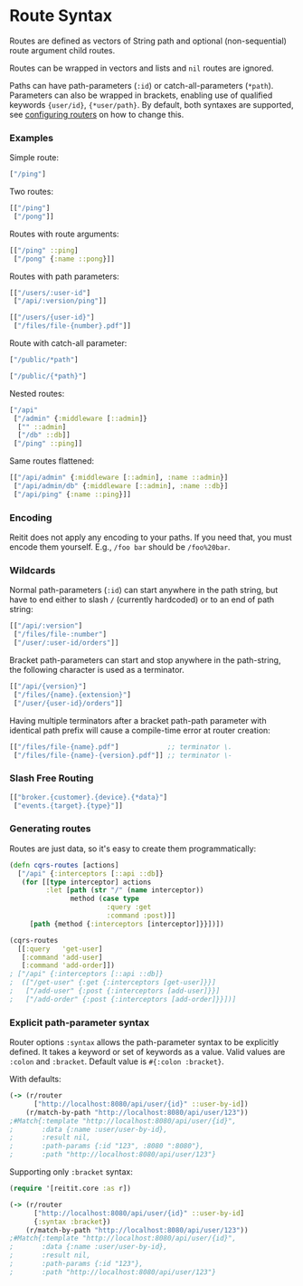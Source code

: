 # Route Syntax

Routes are defined as vectors of String path and optional (non-sequential) route argument child routes.

Routes can be wrapped in vectors and lists and `nil` routes are ignored.

Paths can have path-parameters (`:id`) or catch-all-parameters (`*path`). Parameters can also be wrapped in brackets, enabling use of qualified keywords `{user/id}`, `{*user/path}`. By default, both syntaxes are supported, see [configuring routers](../advanced/configuring_routers.md) on how to change this.

### Examples

Simple route:

```clj
["/ping"]
```

Two routes:

```clj
[["/ping"]
 ["/pong"]]
```

Routes with route arguments:

```clj
[["/ping" ::ping]
 ["/pong" {:name ::pong}]]
```

Routes with path parameters:

```clj
[["/users/:user-id"]
 ["/api/:version/ping"]]
```

```clj
[["/users/{user-id}"]
 ["/files/file-{number}.pdf"]]
```

Route with catch-all parameter:

```clj
["/public/*path"]
```

```clj
["/public/{*path}"]
```

Nested routes:

```clj
["/api"
 ["/admin" {:middleware [::admin]}
  ["" ::admin]
  ["/db" ::db]]
 ["/ping" ::ping]]
```

Same routes flattened:

```clj
[["/api/admin" {:middleware [::admin], :name ::admin}]
 ["/api/admin/db" {:middleware [::admin], :name ::db}]
 ["/api/ping" {:name ::ping}]]
```

### Encoding

Reitit does not apply any encoding to your paths. If you need that, you must encode them yourself. E.g., `/foo bar` should be `/foo%20bar`.

### Wildcards

Normal path-parameters (`:id`) can start anywhere in the path string, but have to end either to slash `/` (currently hardcoded) or to an end of path string:

```clj
[["/api/:version"]
 ["/files/file-:number"]
 ["/user/:user-id/orders"]]
```

Bracket path-parameters can start and stop anywhere in the path-string, the following character is used as a terminator.

```clj
[["/api/{version}"]
 ["/files/{name}.{extension}"]
 ["/user/{user-id}/orders"]]
```

Having multiple terminators after a bracket path-path parameter with identical path prefix will cause a compile-time error at router creation:

```clj
[["/files/file-{name}.pdf"]            ;; terminator \.
 ["/files/file-{name}-{version}.pdf"]] ;; terminator \-
```

### Slash Free Routing

```clj
[["broker.{customer}.{device}.{*data}"]
 ["events.{target}.{type}"]]
```

### Generating routes

Routes are just data, so it's easy to create them programmatically:

```clj
(defn cqrs-routes [actions]
  ["/api" {:interceptors [::api ::db]}
   (for [[type interceptor] actions
         :let [path (str "/" (name interceptor))
               method (case type
                        :query :get
                        :command :post)]]
     [path {method {:interceptors [interceptor]}}])])
```

```clj
(cqrs-routes
  [[:query   'get-user]
   [:command 'add-user]
   [:command 'add-order]])
; ["/api" {:interceptors [::api ::db]}
;  (["/get-user" {:get {:interceptors [get-user]}}]
;   ["/add-user" {:post {:interceptors [add-user]}}]
;   ["/add-order" {:post {:interceptors [add-order]}}])]
```

### Explicit path-parameter syntax

Router options `:syntax` allows the path-parameter syntax to be explicitly defined. It takes a keyword or set of keywords as a value. Valid values are `:colon` and `:bracket`. Default value is `#{:colon :bracket}`.

With defaults:

```clj
(-> (r/router
      ["http://localhost:8080/api/user/{id}" ::user-by-id])
    (r/match-by-path "http://localhost:8080/api/user/123"))
;#Match{:template "http://localhost:8080/api/user/{id}",
;       :data {:name :user/user-by-id},
;       :result nil,
;       :path-params {:id "123", :8080 ":8080"},
;       :path "http://localhost:8080/api/user/123"}
```

Supporting only `:bracket` syntax:

```clj
(require '[reitit.core :as r])

(-> (r/router
      ["http://localhost:8080/api/user/{id}" ::user-by-id]
      {:syntax :bracket})
    (r/match-by-path "http://localhost:8080/api/user/123"))
;#Match{:template "http://localhost:8080/api/user/{id}",
;       :data {:name :user/user-by-id},
;       :result nil,
;       :path-params {:id "123"},
;       :path "http://localhost:8080/api/user/123"}
```
